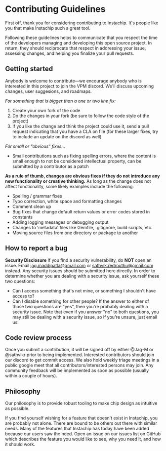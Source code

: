 # Contributing Guidelines

First off, thank you for considering contributing to Instachip. It's people like you that make Instachip such a great tool.

Following these guidelines helps to communicate that you respect the time of the developers managing and developing this open source project. In return, they should reciprocate that respect in addressing your issue, assessing changes, and helping you finalize your pull requests.

## Getting started
Anybody is welcome to contribute—we encourage anybody who is interested in this project to join the VPM discord. We'll discuss upcoming changes, user suggesions, and roadmaps.

_For something that is bigger than a one or two line fix:_
1. Create your own fork of the code
2. Do the changes in your fork (be sure to follow the code style of the project)
3. If you like the change and think the project could use it, send a pull request indicating that you have a CLA on file (for these larger fixes, try to include an update on the discord as well)

_For small or "obvious" fixes..._
* Small contributions such as fixing spelling errors, where the content is small enough to not be considered intellectual property, can be submitted by a contributor as a patch

**As a rule of thumb, changes are obvious fixes if they do not introduce any new functionality or creative thinking.** As long as the change does not affect functionality, some likely examples include the following:
- Spelling / grammar fixes
- Typo correction, white space and formatting changes
- Comment clean up
- Bug fixes that change default return values or error codes stored in constants
- Adding logging messages or debugging output
- Changes to ‘metadata’ files like Gemfile, .gitignore, build scripts, etc.
- Moving source files from one directory or package to another

## How to report a bug
**Security Disclosure**
If you find a security vulnerability, do **NOT** open an issue. Email jag.maddipatla@gmail.com or sathvik.redrouthu@gmail.com instead. Any security issues should be submitted here directly.
In order to determine whether you are dealing with a security issue, ask yourself these two questions:
* Can I access something that's not mine, or something I shouldn't have access to?
* Can I disable something for other people?
If the answer to either of those two questions are "yes", then you're probably dealing with a security issue. Note that even if you answer "no" to both questions, you may still be dealing with a security issue, so if you're unsure, just email us.

## Code review process
Once you submit a contribution, it will be signed off by either @Jag-M or @sathvikr prior to being implemented. Interested contributors should join our discord to get commit access.
We also hold weekly triage meetings in a public google meet that all contributors/interested persons may join. Any community feedback will be implemented as soon as possible (usually within a couple of hours).

## Philosophy
Our philosophy is to provide robust tooling to make chip design as intuitive as possible.

If you find yourself wishing for a feature that doesn't exist in Instachip, you are probably not alone. There are bound to be others out there with similar needs. Many of the features that Instachip has today have been added because our users saw the need. Open an issue on our issues list on GitHub which describes the feature you would like to see, why you need it, and how it should work.
